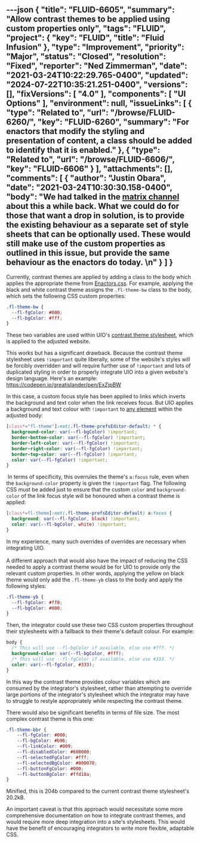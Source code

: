 ---json
{
  "title": "FLUID-6605",
  "summary": "Allow contrast themes to be applied using custom properties only",
  "tags": "FLUID",
  "project": {
    "key": "FLUID",
    "title": "Fluid Infusion"
  },
  "type": "Improvement",
  "priority": "Major",
  "status": "Closed",
  "resolution": "Fixed",
  "reporter": "Ned Zimmerman",
  "date": "2021-03-24T10:22:29.765-0400",
  "updated": "2024-07-22T10:35:21.251-0400",
  "versions": [],
  "fixVersions": [
    "4.0"
  ],
  "components": [
    "UI Options"
  ],
  "environment": null,
  "issueLinks": [
    {
      "type": "Related to",
      "url": "/browse/FLUID-6260/",
      "key": "FLUID-6260",
      "summary": "For enactors that modify the styling and presentation of content, a class should be added to identify that it is enabled."
    },
    {
      "type": "Related to",
      "url": "/browse/FLUID-6606/",
      "key": "FLUID-6606"
    }
  ],
  "attachments": [],
  "comments": [
    {
      "author": "Justin Obara",
      "date": "2021-03-24T10:30:30.158-0400",
      "body": "We had talked in the [matrix channel](https://matrix.to/#/!mDigWuPWilYGiEcOCA:matrix.org/$zFoFxVZKZfZh49N6r37bexLVj_KNaovM59aOWTf4mMU?via=matrix.org) about this a while back. What we could do for those that want a drop in solution, is to provide the existing behaviour as a separate set of style sheets that can be optionally used. These would still make use of the custom properties as outlined in this issue, but provide the same behaviour as the enactors do today. \n"
    }
  ]
}
---
Currently, contrast themes are applied by adding a class to the body which applies the appropriate theme from [Enactors.css](https://unpkg.com/browse/infusion@3.0.0-dev.20210312T233557Z.0b016a6dc.FLUID-6580/dist/assets/src/framework/preferences/css/Enactors.css). For example, applying the black and white contrast theme assigns the `.fl-theme-bw` class to the body, which sets the following CSS custom properties:

```css
.fl-theme-bw {
  --fl-fgColor: #000;
  --fl-bgColor: #fff;
}
```

These two variables are used within UIO's [contrast theme stylesheet](https://github.com/fluid-project/infusion/blob/main/src/framework/preferences/css/sass/utils/_themes.scss#L63-L480), which is applied to the adjusted website.

This works but has a significant drawback. Because the contrast theme stylesheet uses `!important` quite liberally, some of the website's styles will be forcibly overridden and will require further use of `!important` and lots of duplicated styling in order to properly integrate UIO into a given website's design language. Here's an example: <https://codepen.io/greatislander/pen/ExZjpBW>

In this case, a custom focus style has been applied to links which inverts the background and text color when the link receives focus. But UIO applies a background and text colour with `!important` to [any element](https://github.com/fluid-project/infusion/blob/4e804fee39403575f893565548124f6e61b00490/src/framework/preferences/css/sass/utils/_themes.scss#L63-L83) within the adjusted body:

```css
[class*="fl-theme"]:not(.fl-theme-prefsEditor-default) * {
  background-color: var(--fl-bgColor) !important;
  border-bottom-color: var(--fl-fgColor) !important;
  border-left-color: var(--fl-fgColor) !important;
  border-right-color: var(--fl-fgColor) !important;
  border-top-color: var(--fl-fgColor) !important;
  color: var(--fl-fgColor) !important;
}
```

 In terms of specificity, this overrules the theme's `a:focus` rule, even when the `background-color` property is given the `!important` flag. The following CSS must be added just to ensure that the custom `color` and `background-color` of the link focus style will be honoured when a contrast theme is applied:

```css
[class*=fl-theme]:not(.fl-theme-prefsEditor-default) a:focus {
  background: var(--fl-fgColor, black) !important;
  color: var(--fl-bgColor, white) !important;
}
```

In my experience, many such overrides of overrides are necessary when integrating UIO.\
 \
A different approach that would also have the impact of reducing the CSS needed to apply a contrast theme would be for UIO to provide only the relevant custom properties. In other words, applying the yellow on black theme would only add the `.fl-theme-yb` class to the body and apply the following styles:

```css
.fl-theme-yb {
  --fl-fgColor: #ff0;
  --fl-bgColor: #000;
}
```

Then, the integrator could use these two CSS custom properties throughout their stylesheets with a fallback to their theme's default colour. For example:

```css
body {
  /* This will use --fl-bgColor if available, else use #fff. */
  background-color: var(--fl-bgColor, #fff);
  /* This will use --fl-fgColor if available, else use #333. */
  color: var(--fl-fgColor, #333);
}
```

In this way the contrast theme provides colour variables which are consumed by the integrator's stylesheet, rather than attempting to override large portions of the integrator's stylesheet which the integrator may have to struggle to restyle appropriately while respecting the contrast theme.

There would also be significant benefits in terms of file size. The most complex contrast theme is this one:

```css
.fl-theme-bbr {
    --fl-fgColor: #000;
    --fl-bgColor: #b96;
    --fl-linkColor: #009;
    --fl-disabledColor: #600000;
    --fl-selectedFgColor: #fff;
    --fl-selectedBgColor: #000070;
    --fl-buttonFgColor: #000;
    --fl-buttonBgColor: #ffd18a;
}
```

Minified, this is 204b compared to the current contrast theme stylesheet's 20.2kB.

An important caveat is that this approach would necessitate some more comprehensive documentation on how to integrate contrast themes, and would require more deep integration into a site's stylesheets. This would have the benefit of encouraging integrators to write more flexible, adaptable CSS.

        